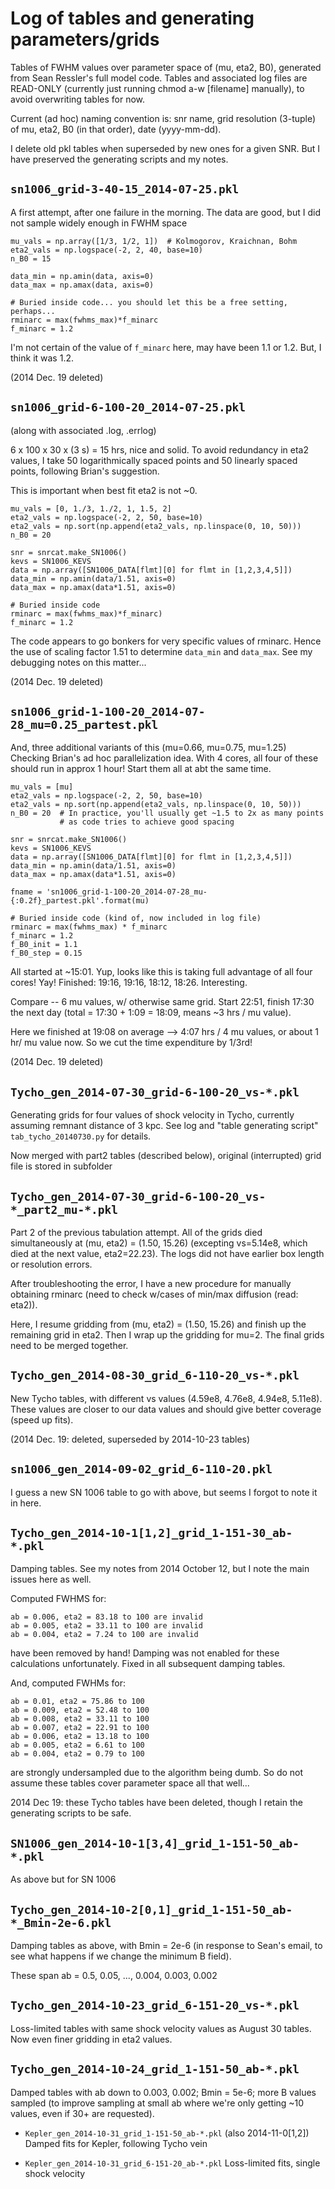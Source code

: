 Log of tables and generating parameters/grids
=============================================

Tables of FWHM values over parameter space of (mu, eta2, B0), generated from
Sean Ressler's full model code.  Tables and associated log files are READ-ONLY
(currently just running chmod a-w [filename] manually), to avoid overwriting
tables for now.

Current (ad hoc) naming convention is:
snr name, grid resolution (3-tuple) of mu, eta2, B0 (in that order),
date (yyyy-mm-dd).

I delete old pkl tables when superseded by new ones for a given SNR.  But I
have preserved the generating scripts and my notes.


`sn1006_grid-3-40-15_2014-07-25.pkl`
------------------------------------

A first attempt, after one failure in the morning.
The data are good, but I did not sample widely enough in FWHM space

    mu_vals = np.array([1/3, 1/2, 1])  # Kolmogorov, Kraichnan, Bohm
    eta2_vals = np.logspace(-2, 2, 40, base=10)
    n_B0 = 15
    
    data_min = np.amin(data, axis=0)
    data_max = np.amax(data, axis=0)
    
    # Buried inside code... you should let this be a free setting, perhaps...
    rminarc = max(fwhms_max)*f_minarc
    f_minarc = 1.2

I'm not certain of the value of `f_minarc` here, may have been 1.1 or 1.2.
But, I think it was 1.2.

(2014 Dec. 19 deleted)


`sn1006_grid-6-100-20_2014-07-25.pkl`
-------------------------------------
(along with associated .log, .errlog)

6 x 100 x 30 x (3 s) = 15 hrs, nice and solid.
To avoid redundancy in eta2 values, I take 50 logarithmically spaced points
and 50 linearly spaced points, following Brian's suggestion.

This is important when best fit eta2 is not ~0.

    mu_vals = [0, 1./3, 1./2, 1, 1.5, 2]
    eta2_vals = np.logspace(-2, 2, 50, base=10)
    eta2_vals = np.sort(np.append(eta2_vals, np.linspace(0, 10, 50)))
    n_B0 = 20
    
    snr = snrcat.make_SN1006()
    kevs = SN1006_KEVS
    data = np.array([SN1006_DATA[flmt][0] for flmt in [1,2,3,4,5]])
    data_min = np.amin(data/1.51, axis=0)
    data_max = np.amax(data*1.51, axis=0)
    
    # Buried inside code
    rminarc = max(fwhms_max)*f_minarc)
    f_minarc = 1.2

The code appears to go bonkers for very specific values of rminarc.
Hence the use of scaling factor 1.51 to determine `data_min` and `data_max`.
See my debugging notes on this matter...

(2014 Dec. 19 deleted)

`sn1006_grid-1-100-20_2014-07-28_mu=0.25_partest.pkl`
---------------------------------------------
And, three additional variants of this (mu=0.66, mu=0.75, mu=1.25)
Checking Brian's ad hoc parallelization idea.  With 4 cores, all four of these
should run in approx 1 hour!  Start them all at abt the same time.

    mu_vals = [mu]
    eta2_vals = np.logspace(-2, 2, 50, base=10)
    eta2_vals = np.sort(np.append(eta2_vals, np.linspace(0, 10, 50)))
    n_B0 = 20  # In practice, you'll usually get ~1.5 to 2x as many points
               # as code tries to achieve good spacing

    snr = snrcat.make_SN1006()
    kevs = SN1006_KEVS
    data = np.array([SN1006_DATA[flmt][0] for flmt in [1,2,3,4,5]])
    data_min = np.amin(data/1.51, axis=0)
    data_max = np.amax(data*1.51, axis=0)

    fname = 'sn1006_grid-1-100-20_2014-07-28_mu-{:0.2f}_partest.pkl'.format(mu)

    # Buried inside code (kind of, now included in log file)
    rminarc = max(fwhms_max) * f_minarc
    f_minarc = 1.2
    f_B0_init = 1.1
    f_B0_step = 0.15

All started at ~15:01.  Yup, looks like this is taking full advantage of
all four cores!  Yay!
Finished: 19:16, 19:16, 18:12, 18:26.  Interesting.

Compare -- 6 mu values, w/ otherwise same grid.  Start 22:51, finish 17:30 the
next day (total = 17:30 + 1:09 = 18:09, means ~3 hrs / mu value).

Here we finished at 19:08 on average --> 4:07 hrs / 4 mu values, or about 1 hr/
mu value now.  So we cut the time expenditure by 1/3rd!

(2014 Dec. 19 deleted)


`Tycho_gen_2014-07-30_grid-6-100-20_vs-*.pkl`
---------------------------------------------

Generating grids for four values of shock velocity in Tycho, currently
assuming remnant distance of 3 kpc.  See log and "table generating script"
`tab_tycho_20140730.py` for details.

Now merged with part2 tables (described below), original (interrupted) grid
file is stored in subfolder


`Tycho_gen_2014-07-30_grid-6-100-20_vs-*_part2_mu-*.pkl`
-------------------------------------------------------

Part 2 of the previous tabulation attempt.  All of the grids died
simultaneously at (mu, eta2) = (1.50, 15.26) (excepting vs=5.14e8, which died
at the next value, eta2=22.23).  The logs did not have earlier box length or
resolution errors.

After troubleshooting the error, I have a new procedure for manually obtaining
rminarc (need to check w/cases of min/max diffusion (read: eta2)).

Here, I resume gridding from (mu, eta2) = (1.50, 15.26) and finish up the
remaining grid in eta2.  Then I wrap up the gridding for mu=2.  The final grids
need to be merged together.

`Tycho_gen_2014-08-30_grid_6-110-20_vs-*.pkl`
---------------------------------------------

New Tycho tables, with different vs values (4.59e8, 4.76e8, 4.94e8, 5.11e8).
These values are closer to our data values and should give better coverage
(speed up fits).

(2014 Dec. 19: deleted, superseded by 2014-10-23 tables)


`sn1006_gen_2014-09-02_grid_6-110-20.pkl`
-----------------------------------------

I guess a new SN 1006 table to go with above, but seems I forgot to note it in
here.


`Tycho_gen_2014-10-1[1,2]_grid_1-151-30_ab-*.pkl`
-------------------------------------------------

Damping tables.  See my notes from 2014 October 12, but I note the main issues
here as well.

Computed FWHMS for:

    ab = 0.006, eta2 = 83.18 to 100 are invalid
    ab = 0.005, eta2 = 33.11 to 100 are invalid
    ab = 0.004, eta2 = 7.24 to 100 are invalid

have been removed by hand!  Damping was not enabled for these calculations
unfortunately.  Fixed in all subsequent damping tables.

And, computed FWHMs for:

    ab = 0.01, eta2 = 75.86 to 100
    ab = 0.009, eta2 = 52.48 to 100
    ab = 0.008, eta2 = 33.11 to 100
    ab = 0.007, eta2 = 22.91 to 100
    ab = 0.006, eta2 = 13.18 to 100
    ab = 0.005, eta2 = 6.61 to 100
    ab = 0.004, eta2 = 0.79 to 100

are strongly undersampled due to the algorithm being dumb.  So do not assume
these tables cover parameter space all that well...

2014 Dec 19: these Tycho tables have been deleted, though I retain the
generating scripts to be safe.

`SN1006_gen_2014-10-1[3,4]_grid_1-151-50_ab-*.pkl`
--------------------------------------------------

As above but for SN 1006

`Tycho_gen_2014-10-2[0,1]_grid_1-151-50_ab-*_Bmin-2e-6.pkl`
-----------------------------------------------------------

Damping tables as above, with Bmin = 2e-6 (in response to Sean's email, to see
what happens if we change the minimum B field).

These span ab = 0.5, 0.05, ..., 0.004, 0.003, 0.002

`Tycho_gen_2014-10-23_grid_6-151-20_vs-*.pkl`
---------------------------------------------

Loss-limited tables with same shock velocity values as August 30 tables.
Now even finer gridding in eta2 values.


`Tycho_gen_2014-10-24_grid_1-151-50_ab-*.pkl`
---------------------------------------------

Damped tables with ab down to 0.003, 0.002; Bmin = 5e-6; more B values sampled
(to improve sampling at small ab where we're only getting ~10 values, even if
30+ are requested).

* `Kepler_gen_2014-10-31_grid_1-151-50_ab-*.pkl` (also 2014-11-0[1,2])
  Damped fits for Kepler, following Tycho vein

* `Kepler_gen_2014-10-31_grid_6-151-20_ab-*.pkl`
  Loss-limited fits, single shock velocity
